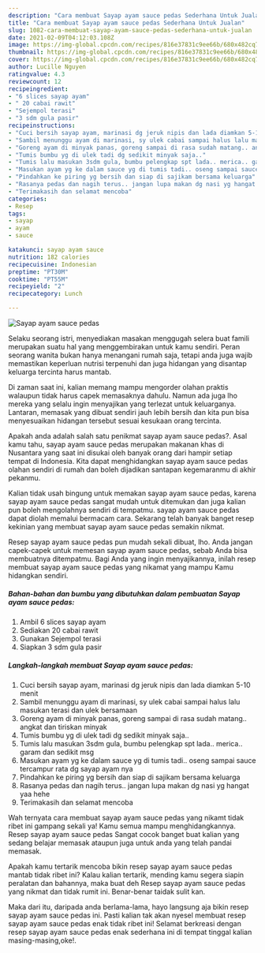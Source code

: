 ```yaml
---
description: "Cara membuat Sayap ayam sauce pedas Sederhana Untuk Jualan"
title: "Cara membuat Sayap ayam sauce pedas Sederhana Untuk Jualan"
slug: 1082-cara-membuat-sayap-ayam-sauce-pedas-sederhana-untuk-jualan
date: 2021-02-09T04:12:03.108Z
image: https://img-global.cpcdn.com/recipes/816e37831c9ee66b/680x482cq70/sayap-ayam-sauce-pedas-foto-resep-utama.jpg
thumbnail: https://img-global.cpcdn.com/recipes/816e37831c9ee66b/680x482cq70/sayap-ayam-sauce-pedas-foto-resep-utama.jpg
cover: https://img-global.cpcdn.com/recipes/816e37831c9ee66b/680x482cq70/sayap-ayam-sauce-pedas-foto-resep-utama.jpg
author: Lucille Nguyen
ratingvalue: 4.3
reviewcount: 12
recipeingredient:
- "6 slices sayap ayam"
- " 20 cabai rawit"
- "Sejempol terasi"
- "3 sdm gula pasir"
recipeinstructions:
- "Cuci bersih sayap ayam, marinasi dg jeruk nipis dan lada diamkan 5-10 menit"
- "Sambil menunggu ayam di marinasi, sy ulek cabai sampai halus lalu masukan terasi dan ulek bersamaan"
- "Goreng ayam di minyak panas, goreng sampai di rasa sudah matang.. angkat dan tiriskan minyak"
- "Tumis bumbu yg di ulek tadi dg sedikit minyak saja.."
- "Tumis lalu masukan 3sdm gula, bumbu pelengkap spt lada.. merica.. garam dan sedikit msg"
- "Masukan ayam yg ke dalam sauce yg di tumis tadi.. oseng sampai sauce tercampur rata dg sayap ayam nya"
- "Pindahkan ke piring yg bersih dan siap di sajikam bersama keluarga"
- "Rasanya pedas dan nagih terus.. jangan lupa makan dg nasi yg hangat yaa hehe"
- "Terimakasih dan selamat mencoba"
categories:
- Resep
tags:
- sayap
- ayam
- sauce

katakunci: sayap ayam sauce 
nutrition: 182 calories
recipecuisine: Indonesian
preptime: "PT30M"
cooktime: "PT55M"
recipeyield: "2"
recipecategory: Lunch

---
```



![Sayap ayam sauce pedas](https://img-global.cpcdn.com/recipes/816e37831c9ee66b/680x482cq70/sayap-ayam-sauce-pedas-foto-resep-utama.jpg)

Selaku seorang istri, menyediakan masakan menggugah selera buat famili merupakan suatu hal yang menggembirakan untuk kamu sendiri. Peran seorang  wanita bukan hanya menangani rumah saja, tetapi anda juga wajib memastikan keperluan nutrisi terpenuhi dan juga hidangan yang disantap keluarga tercinta harus mantab.

Di zaman  saat ini, kalian memang mampu mengorder olahan praktis walaupun tidak harus capek memasaknya dahulu. Namun ada juga lho mereka yang selalu ingin menyajikan yang terlezat untuk keluarganya. Lantaran, memasak yang dibuat sendiri jauh lebih bersih dan kita pun bisa menyesuaikan hidangan tersebut sesuai kesukaan orang tercinta. 



Apakah anda adalah salah satu penikmat sayap ayam sauce pedas?. Asal kamu tahu, sayap ayam sauce pedas merupakan makanan khas di Nusantara yang saat ini disukai oleh banyak orang dari hampir setiap tempat di Indonesia. Kita dapat menghidangkan sayap ayam sauce pedas olahan sendiri di rumah dan boleh dijadikan santapan kegemaranmu di akhir pekanmu.

Kalian tidak usah bingung untuk memakan sayap ayam sauce pedas, karena sayap ayam sauce pedas sangat mudah untuk ditemukan dan juga kalian pun boleh mengolahnya sendiri di tempatmu. sayap ayam sauce pedas dapat diolah memalui bermacam cara. Sekarang telah banyak banget resep kekinian yang membuat sayap ayam sauce pedas semakin nikmat.

Resep sayap ayam sauce pedas pun mudah sekali dibuat, lho. Anda jangan capek-capek untuk memesan sayap ayam sauce pedas, sebab Anda bisa membuatnya ditempatmu. Bagi Anda yang ingin menyajikannya, inilah resep membuat sayap ayam sauce pedas yang nikamat yang mampu Kamu hidangkan sendiri.

<!--inarticleads1-->

##### Bahan-bahan dan bumbu yang dibutuhkan dalam pembuatan Sayap ayam sauce pedas:

1. Ambil 6 slices sayap ayam
1. Sediakan  20 cabai rawit
1. Gunakan Sejempol terasi
1. Siapkan 3 sdm gula pasir




<!--inarticleads2-->

##### Langkah-langkah membuat Sayap ayam sauce pedas:

1. Cuci bersih sayap ayam, marinasi dg jeruk nipis dan lada diamkan 5-10 menit
1. Sambil menunggu ayam di marinasi, sy ulek cabai sampai halus lalu masukan terasi dan ulek bersamaan
1. Goreng ayam di minyak panas, goreng sampai di rasa sudah matang.. angkat dan tiriskan minyak
1. Tumis bumbu yg di ulek tadi dg sedikit minyak saja..
1. Tumis lalu masukan 3sdm gula, bumbu pelengkap spt lada.. merica.. garam dan sedikit msg
1. Masukan ayam yg ke dalam sauce yg di tumis tadi.. oseng sampai sauce tercampur rata dg sayap ayam nya
1. Pindahkan ke piring yg bersih dan siap di sajikam bersama keluarga
1. Rasanya pedas dan nagih terus.. jangan lupa makan dg nasi yg hangat yaa hehe
1. Terimakasih dan selamat mencoba




Wah ternyata cara membuat sayap ayam sauce pedas yang nikamt tidak ribet ini gampang sekali ya! Kamu semua mampu menghidangkannya. Resep sayap ayam sauce pedas Sangat cocok banget buat kalian yang sedang belajar memasak ataupun juga untuk anda yang telah pandai memasak.

Apakah kamu tertarik mencoba bikin resep sayap ayam sauce pedas mantab tidak ribet ini? Kalau kalian tertarik, mending kamu segera siapin peralatan dan bahannya, maka buat deh Resep sayap ayam sauce pedas yang nikmat dan tidak rumit ini. Benar-benar taidak sulit kan. 

Maka dari itu, daripada anda berlama-lama, hayo langsung aja bikin resep sayap ayam sauce pedas ini. Pasti kalian tak akan nyesel membuat resep sayap ayam sauce pedas enak tidak ribet ini! Selamat berkreasi dengan resep sayap ayam sauce pedas enak sederhana ini di tempat tinggal kalian masing-masing,oke!.


